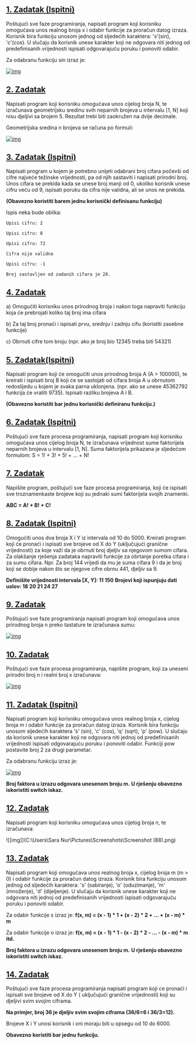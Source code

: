## [**1. Zadatak (Ispitni)**](https://github.com/saranur/Programiranje-1/blob/main/Prvi%20zadaci/Prvi%20zadatak.cpp)

Poštujući sve faze programiranja, napisati program koji korisniku omogućava unos realnog broja x i odabir funkcije za proračun datog izraza. Korisnik bira funkciju unosom jednog od sljedećih karaktera: 's'(sin), 'c'(cos). U slučaju da korisnik unese karakter koji ne odgovara niti jednog od predefinisanih vrijednosti ispisati odgovarajuću poruku i ponoviti odabir.

Za odabranu funkciju sin izraz je:

[![img](https://camo.githubusercontent.com/b51a7ce56110fe51f19eae9e6591b25fc4931f5e276e31884242738184760cd4/68747470733a2f2f692e706f7374696d672e63632f5636356e467233702f53637265656e73686f742d312e706e67)](https://camo.githubusercontent.com/b51a7ce56110fe51f19eae9e6591b25fc4931f5e276e31884242738184760cd4/68747470733a2f2f692e706f7374696d672e63632f5636356e467233702f53637265656e73686f742d312e706e67)

## [**2. Zadatak**](https://github.com/saranur/Programiranje-I/blob/main/Prvi%20zadaci/Drugi%20zadatak.cpp)

Napisati program koji korisniku omogućava unos cijelog broja N, te izračunava geometrijsku sredinu svih neparnih brojeva u intervalu [1, N] koji nisu djeljivi sa brojem 5. Rezultat trebi biti zaokružen na dvije decimale.

Geometrijska sredina n brojeva se računa po formuli:

[![img](https://camo.githubusercontent.com/51ff9b6e9982edf1af3727ebcc020a233ad7fde404d156a86e8af0f4e20a0e13/68747470733a2f2f692e706f7374696d672e63632f534b6e564c73436a2f53637265656e73686f742d312e706e67)](https://camo.githubusercontent.com/51ff9b6e9982edf1af3727ebcc020a233ad7fde404d156a86e8af0f4e20a0e13/68747470733a2f2f692e706f7374696d672e63632f534b6e564c73436a2f53637265656e73686f742d312e706e67)

## [**3. Zadatak (Ispitni)**](https://github.com/saranur/Programiranje-I/blob/main/Prvi%20zadaci/Treci%20zadatak.cpp)

Napisati program u kojem je potrebno unijeti odabrani broj cifara počevši od cifre najveće težinske vrijednosti, pa od njih sastaviti i napisati prirodni broj. Unos cifara se prekida kada se unese broj manji od 0, ukoliko korisnik unese cifru veću od 9, ispisati poruku da cifra nije validna, ali se unos ne prekida.

**(Obavezno koristiti barem jednu korisnički definisanu funkciju)**

Ispis neka bude oblika:

```
Upisi cifru: 2

Upisi cifru: 8

Upisi cifru: 72

Cifra nije validna

Upisi cifru: -1

Broj sastavljen od zadanih cifara je 28.
```

## [**4. Zadatak**](https://github.com/saranur/Programiranje-I/blob/main/Prvi%20zadaci/Cetvrti%20zadatak.cpp)

a) Omogućiti korisniku unos prirodnog broja i nakon toga napraviti funkciju koja će prebrojati koliko taj broj ima cifara

b) Za taj broj pronaći i ispisati prvu, srednju i zadnju cifu (koristiti zasebne funkcije)

c) Obrnuti cifre tom broju (npr. ako je broj bio 12345 treba biti 54321)

## [**5. Zadatak(Ispitni)**](https://github.com/saranur/Programiranje-I/blob/main/Prvi%20zadaci/Peti%20zadatak.cpp)

Napisati program koji će omogućiti unos prirodnog broja A (A > 100000), te kreirati i ispisati broj B koji će se sastojati od cifara broja A u obrnutom redoslijedu u kojem je svaka parna uklonjena. (npr. ako se unese 45362792 funkcija će vratiti 9735). Ispisati razliku brojeva A i B.

**(Obavezno koristiti bar jednu korisnički definiranu funkciju.)**

## [**6. Zadatak (Ispitni)**](https://github.com/saranur/Programiranje-I/blob/main/Prvi%20zadaci/%C5%A0esti%20zadatak.cpp)

Poštujući sve faze procesa programiranja, napisati program koji korisniku omogućava unos cijelog broja N, te izračunava vrijednost sume faktorijela neparnih brojeva u intervalu [1, N]. Suma faktorijela prikazana je sljedećom formulom: S = 1! + 3! + 5! + ... + N!

## [**7. Zadatak**](https://github.com/saranur/Programiranje-I/blob/main/Prvi%20zadaci/Sedmi%20zadatak.cpp)

Napišite program, poštujući sve faze procesa programiranja, koji će ispisati sve troznamenkaste brojeve koji su jednaki sumi faktorijela svojih znamenki.

**ABC = A! + B! + C!**

## [**8. Zadatak (Ispitni)**](https://github.com/saranur/Programiranje-I/blob/main/Prvi%20zadaci/Osmi%20zadatak.cpp)

Omogućiti unos dva broja X i Y iz intervala od 10 do 5000. Kreirati program koji će pronaći i ispisati sve brojeve od X do Y (uključujući granične vrijednosti) za koje važi da je obrnuti broj djeljiv sa njegovom sumom cifara. Za olakšanje rješenja zadataka napraviti funkcije za obrtanje poretka cifara i za sumu cifara. Npr. Za broj 144 vrijedi da mu je suma cifara 9 i da je broj koji se dobije nakon što se njegove cifre obrnu 441, djeljiv sa 9.

**Definišite vrijednosti intervala [X, Y]: 11 150** **Brojevi koji ispunjuju dati uslov: 18 20 21 24 27**

## [**9. Zadatak**](https://github.com/saranur/Programiranje-I/blob/main/Prvi%20zadaci/Deveti%20zadatak.cpp)

Poštujući sve faze programiranja napisati program koji omogućava unos prirodnog broja n preko tastature te izračunava sumu:

[![img](https://camo.githubusercontent.com/59c961b608c6ce14c1a598950a36f745dfd4805914b6fd62c9e479ebebed3d16/68747470733a2f2f692e706f7374696d672e63632f47323067505247432f53637265656e73686f742d322e706e67)](https://camo.githubusercontent.com/59c961b608c6ce14c1a598950a36f745dfd4805914b6fd62c9e479ebebed3d16/68747470733a2f2f692e706f7374696d672e63632f47323067505247432f53637265656e73686f742d322e706e67)

## [**10. Zadatak**](https://github.com/saranur/Programiranje-I/blob/main/Prvi%20zadaci/Deseti%20zadatak.cpp)

Poštujući sve faze procesa programiranja, napišite program, koji za uneseni prirodni broj n i realni broj x izračunava:

[![img](https://camo.githubusercontent.com/3a401d1eda60e73421e8bbf8e4e1e298c81f28cc8d72bbd1efd2b4e3fb6377da/68747470733a2f2f692e706f7374696d672e63632f7a6650387156736b2f53637265656e73686f742d312e706e67)](https://camo.githubusercontent.com/3a401d1eda60e73421e8bbf8e4e1e298c81f28cc8d72bbd1efd2b4e3fb6377da/68747470733a2f2f692e706f7374696d672e63632f7a6650387156736b2f53637265656e73686f742d312e706e67)

## [**11. Zadatak (Ispitni)**](https://github.com/saranur/Programiranje-I/blob/main/Prvi%20zadaci/Jedanaesti%20zadatak.cpp)

Napisati program koji korisniku omogućava unos realnog broja x, cijelog broja m i odabir funkcije za proračun datog izraza. Korisnik bira funkciju unosom sljedećih karaktera 's' (sin), 'c' (cos), 'q' (sqrt), 'p' (pow). U slučaju da korisnik unese karakter koji ne odgovara niti jednoj od predefinisanih vrijednosti ispisati odgovarajuću poruku i ponoviti odabir. Funkciji pow postavite broj 2 za drugi parametar.

Za odabranu funkciju izraz je:

[![img](https://camo.githubusercontent.com/db7f1860ae32b4a23b24152efd33b5353b3217c88902742e394b191aa4f870c8/68747470733a2f2f692e706f7374696d672e63632f3671736d6266474b2f53637265656e73686f742d322e706e67)](https://camo.githubusercontent.com/db7f1860ae32b4a23b24152efd33b5353b3217c88902742e394b191aa4f870c8/68747470733a2f2f692e706f7374696d672e63632f3671736d6266474b2f53637265656e73686f742d322e706e67)

**Broj faktora u izrazu odgovara unesenom broju m.** **U rješenju obavezno iskoristiti switch iskaz.**

## [**12. Zadatak**]()

Napisati program koji korisniku omogućava unos cijelog broja n, te izračunava:

![[img]](C:\Users\Sara Nur\Pictures\Screenshots\Screenshot (88).png)

## [**13. Zadatak**]()

Napisati program koji omogućava unos realnog broja x, cijelog broja m (m > 0) i odabir funkcije za proračun datog izraza. Korisnik bira funkciju unosom jednog od sljedećih karaktera: 's' (sabiranje), 'o' (oduzimanje), 'm' (množenje), 'd' (dijeljenje). U slučaju da korisnik unese karakter koji ne odgovara niti jednoj od predefinisanih vrijednosti ispisati odgovarajuću poruku i ponoviti odabir.

Za odabir funkcije s izraz je: **f(x, m) = (x - 1) \* 1 + (x - 2) \* 2 + ... + (x - m) \* m**

Za odabir funkcije o izraz je: **f(x, m) = (x - 1) \* 1 - (x - 2) \* 2 - ... - (x - m) \* m itd.**

**Broj faktora u izrazu odgovara unesenom broju m.** **U rješenju obavezno iskoristiti switch iskaz.**  

## [**14. Zadatak**]()

Poštujući sve faze procesa programiranja napisati program koji ce pronaći i ispisati sve brojeve od X do Y ( uključujući granične vrijednosti) koji su djeljivi svim svojim ciframa.

**Na primjer, broj 36 je djeljiv svim svojim ciframa (36/6=6 i 36/3=12).**

Brojeve X i Y unosi korisnik i oni moraju biti u opsegu od 10 do 6000.

**Obavezno koristiti bar jednu funkciju.**
